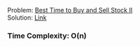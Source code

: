 Problem: [Best Time to Buy and Sell Stock II](https://leetcode.com/explore/interview/card/top-interview-questions-easy/92/array/564/) <br>
Solution: [Link](https://github.com/codesnerd/LeetCode/blob/main/Top%20Easy%20Interview%20Questions/Array/2-%20Best%20Time%20to%20Buy%20and%20Sell%20Stock%20II.cpp)

### Time Complexity: O(n)
